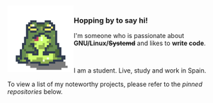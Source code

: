 <img align="left" width="150" src="imgs/frog_2.png">

### Hopping by to say hi!

I'm someone who is passionate about **GNU/Linux/~~Systemd~~** and likes to **write code**.

<br>

I am a student. Live, study and work in Spain. 

To view a list of my noteworthy projects, please refer to the _pinned repositories_ below.
